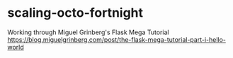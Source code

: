 # scaling-octo-fortnight
Working through Miguel Grinberg's Flask Mega Tutorial
https://blog.miguelgrinberg.com/post/the-flask-mega-tutorial-part-i-hello-world
